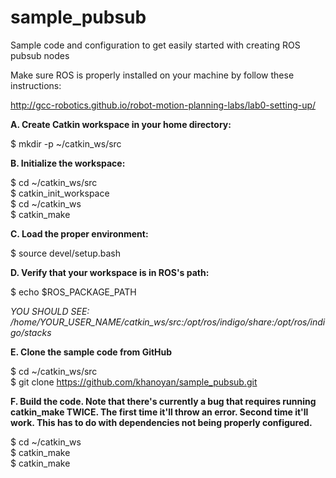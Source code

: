 # sample_pubsub
Sample code and configuration to get easily started with creating ROS pubsub nodes

Make sure ROS is properly installed on your machine by follow these instructions:

http://gcc-robotics.github.io/robot-motion-planning-labs/lab0-setting-up/

**A. Create Catkin workspace in your home directory:**  
 
  $ mkdir -p ~/catkin_ws/src  
  

**B. Initialize the workspace:**  
 
  $ cd ~/catkin_ws/src  
  $ catkin_init_workspace  
  $ cd ~/catkin_ws  
  $ catkin_make  

**C. Load the proper environment:**  

  $ source devel/setup.bash  


**D. Verify that your workspace is in ROS's path:**  

  $ echo $ROS_PACKAGE_PATH  

  *YOU SHOULD SEE: /home/YOUR_USER_NAME/catkin_ws/src:/opt/ros/indigo/share:/opt/ros/indigo/stacks*  


**E. Clone the sample code from GitHub**  

  $ cd ~/catkin_ws/src  
  $ git clone https://github.com/khanoyan/sample_pubsub.git  


**F. Build the code. Note that there's currently a bug that requires running
   catkin_make TWICE. The first time it'll throw an error. Second time it'll
   work. This has to do with dependencies not being properly configured.**
   
  $ cd ~/catkin_ws  
  $ catkin_make  
  $ catkin_make  

